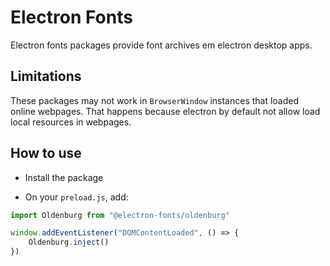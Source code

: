 # Electron Fonts

Electron fonts packages provide font archives em electron desktop apps.

## Limitations

These packages may not work in `BrowserWindow` instances that loaded online webpages. That happens because electron by default not allow load local resources in webpages.

## How to use

* Install the package

* On your `preload.js`, add:

```ts
import Oldenburg from "@electron-fonts/oldenburg"

window.addEventListener("DOMContentLoaded", () => {
    Oldenburg.inject()
})
```